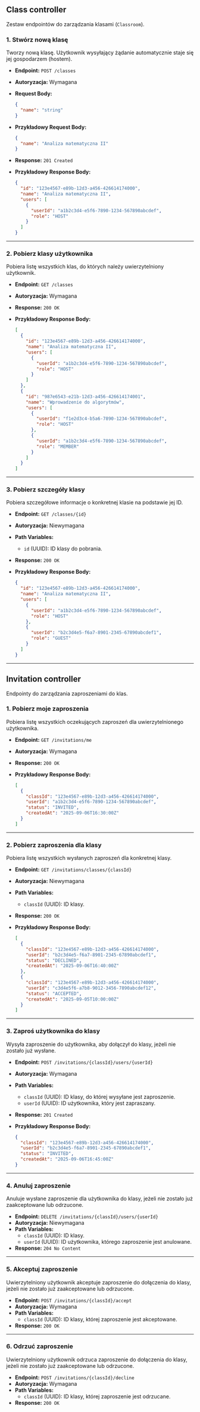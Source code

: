 ## Class controller

Zestaw endpointów do zarządzania klasami (`Classroom`).

### 1. Stwórz nową klasę

Tworzy nową klasę. Użytkownik wysyłający żądanie automatycznie staje się jej gospodarzem (hostem).

-   **Endpoint:** `POST /classes`
-   **Autoryzacja:** Wymagana
-   **Request Body:**

    ```json
    {
      "name": "string"
    }
    ```

-   **Przykładowy Request Body:**

    ```json
    {
      "name": "Analiza matematyczna II"
    }
    ```

-   **Response:** `201 Created`
-   **Przykładowy Response Body:**

    ```json
    {
      "id": "123e4567-e89b-12d3-a456-426614174000",
      "name": "Analiza matematyczna II",
      "users": [
        {
          "userId": "a1b2c3d4-e5f6-7890-1234-567890abcdef",
          "role": "HOST"
        }
      ]
    }
    ```

***

### 2. Pobierz klasy użytkownika

Pobiera listę wszystkich klas, do których należy uwierzytelniony użytkownik.

-   **Endpoint:** `GET /classes`
-   **Autoryzacja:** Wymagana
-   **Response:** `200 OK`
-   **Przykładowy Response Body:**

    ```json
    [
      {
        "id": "123e4567-e89b-12d3-a456-426614174000",
        "name": "Analiza matematyczna II",
        "users": [
          {
            "userId": "a1b2c3d4-e5f6-7890-1234-567890abcdef",
            "role": "HOST"
          }
        ]
      },
      {
        "id": "987e6543-e21b-12d3-a456-426614174001",
        "name": "Wprowadzenie do algorytmów",
        "users": [
          {
            "userId": "f1e2d3c4-b5a6-7890-1234-567890abcdef",
            "role": "HOST"
          },
          {
            "userId": "a1b2c3d4-e5f6-7890-1234-567890abcdef",
            "role": "MEMBER"
          }
        ]
      }
    ]
    ```

***

### 3. Pobierz szczegóły klasy

Pobiera szczegółowe informacje o konkretnej klasie na podstawie jej ID.

-   **Endpoint:** `GET /classes/{id}`
-   **Autoryzacja:** Niewymagana
-   **Path Variables:**
    -   `id` (UUID): ID klasy do pobrania.
-   **Response:** `200 OK`
-   **Przykładowy Response Body:**

    ```json
    {
      "id": "123e4567-e89b-12d3-a456-426614174000",
      "name": "Analiza matematyczna II",
      "users": [
        {
          "userId": "a1b2c3d4-e5f6-7890-1234-567890abcdef",
          "role": "HOST"
        },
        {
          "userId": "b2c3d4e5-f6a7-8901-2345-67890abcdef1",
          "role": "GUEST"
        }
      ]
    }
    ```

---

## Invitation controller

Endpointy do zarządzania zaproszeniami do klas.

### 1. Pobierz moje zaproszenia

Pobiera listę wszystkich oczekujących zaproszeń dla uwierzytelnionego użytkownika.

-   **Endpoint:** `GET /invitations/me`
-   **Autoryzacja:** Wymagana
-   **Response:** `200 OK`
-   **Przykładowy Response Body:**

    ```json
    [
      {
        "classId": "123e4567-e89b-12d3-a456-426614174000",
        "userId": "a1b2c3d4-e5f6-7890-1234-567890abcdef",
        "status": "INVITED",
        "createdAt": "2025-09-06T16:30:00Z"
      }
    ]
    ```

***

### 2. Pobierz zaproszenia dla klasy

Pobiera listę wszystkich wysłanych zaproszeń dla konkretnej klasy.

-   **Endpoint:** `GET /invitations/classes/{classId}`
-   **Autoryzacja:** Niewymagana
-   **Path Variables:**
    -   `classId` (UUID): ID klasy.
-   **Response:** `200 OK`
-   **Przykładowy Response Body:**

    ```json
    [
      {
        "classId": "123e4567-e89b-12d3-a456-426614174000",
        "userId": "b2c3d4e5-f6a7-8901-2345-67890abcdef1",
        "status": "DECLINED",
        "createdAt": "2025-09-06T16:40:00Z"
      },
      {
        "classId": "123e4567-e89b-12d3-a456-426614174000",
        "userId": "c3d4e5f6-a7b8-9012-3456-7890abcdef12",
        "status": "ACCEPTED",
        "createdAt": "2025-09-05T10:00:00Z"
      }
    ]
    ```

***

### 3. Zaproś użytkownika do klasy

Wysyła zaproszenie do użytkownika, aby dołączył do klasy, jeżeli nie zostało już wysłane.

-   **Endpoint:** `POST /invitations/{classId}/users/{userId}`
-   **Autoryzacja:** Wymagana
-   **Path Variables:**
    -   `classId` (UUID): ID klasy, do której wysyłane jest zaproszenie.
    -   `userId` (UUID): ID użytkownika, który jest zapraszany.
-   **Response:** `201 Created`
-   **Przykładowy Response Body:**

    ```json
    {
      "classId": "123e4567-e89b-12d3-a456-426614174000",
      "userId": "b2c3d4e5-f6a7-8901-2345-67890abcdef1",
      "status": "INVITED",
      "createdAt": "2025-09-06T16:45:00Z"
    }
    ```

***

### 4. Anuluj zaproszenie

Anuluje wysłane zaproszenie dla użytkownika do klasy, jeżeli nie zostało już zaakceptowane lub odrzucone.

-   **Endpoint:** `DELETE /invitations/{classId}/users/{userId}`
-   **Autoryzacja:** Niewymagana
-   **Path Variables:**
    -   `classId` (UUID): ID klasy.
    -   `userId` (UUID): ID użytkownika, którego zaproszenie jest anulowane.
-   **Response:** `204 No Content`

***

### 5. Akceptuj zaproszenie

Uwierzytelniony użytkownik akceptuje zaproszenie do dołączenia do klasy, jeżeli nie zostało już zaakceptowane lub odrzucone.

-   **Endpoint:** `POST /invitations/{classId}/accept`
-   **Autoryzacja:** Wymagana
-   **Path Variables:**
    -   `classId` (UUID): ID klasy, której zaproszenie jest akceptowane.
-   **Response:** `200 OK`

***

### 6. Odrzuć zaproszenie

Uwierzytelniony użytkownik odrzuca zaproszenie do dołączenia do klasy, jeżeli nie zostało już zaakceptowane lub odrzucone.

-   **Endpoint:** `POST /invitations/{classId}/decline`
-   **Autoryzacja:** Wymagana
-   **Path Variables:**
    -   `classId` (UUID): ID klasy, której zaproszenie jest odrzucane.
-   **Response:** `200 OK`
